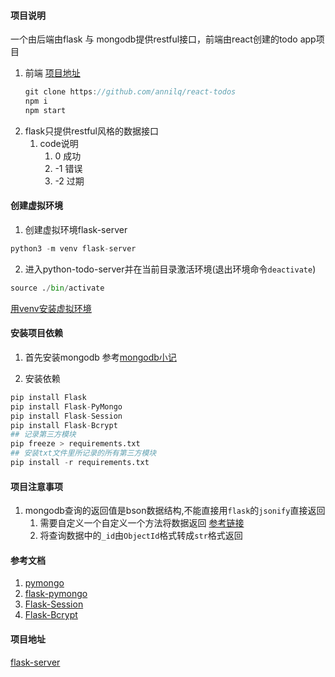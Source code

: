 #### 项目说明
一个由后端由flask 与 mongodb提供restful接口，前端由react创建的todo app项目
1. 前端 [项目地址](https://github.com/annilq/react-todos)
    ```javascript
    git clone https://github.com/annilq/react-todos
    npm i
    npm start
    ```
2. flask只提供restful风格的数据接口
    1. code说明
        1. 0 成功
        2. -1 错误
        3. -2 过期 

#### 创建虚拟环境
1. 创建虚拟环境flask-server
```python
python3 -m venv flask-server
```
2. 进入python-todo-server并在当前目录激活环境(退出环境命令<code>deactivate</code>)
```python
source ./bin/activate
```
[用venv安装虚拟环境](https://docs.python.org/3/library/venv.html)

#### 安装项目依赖

1. 首先安装mongodb
参考[mongodb小记](https://annilq.github.io/2016/04/18/mongoDb/)

2. 安装依赖
```python
pip install Flask
pip install Flask-PyMongo
pip install Flask-Session
pip install Flask-Bcrypt
## 记录第三方模块
pip freeze > requirements.txt
## 安装txt文件里所记录的所有第三方模块
pip install -r requirements.txt

```
#### 项目注意事项
1. mongodb查询的返回值是bson数据结构,不能直接用<code>flask</code>的<code>jsonify</code>直接返回
    1. 需要自定义一个自定义一个方法将数据返回 [参考链接](https://github.com/annilq/python/blob/master/others/flask-server/util.py)
    2. 将查询数据中的<code>_id</code>由<code>ObjectId</code>格式转成<code>str</code>格式返回
#### 参考文档
1. [pymongo](http://api.mongodb.com/python/current/tutorial.html)
2. [flask-pymongo](http://flask-pymongo.readthedocs.io/en/latest/#flask_pymongo.PyMongo)
3. [Flask-Session](https://pythonhosted.org/Flask-Session/)
4. [Flask-Bcrypt](http://flask-bcrypt.readthedocs.io/en/latest/)

#### 项目地址
[flask-server](https://github.com/annilq/python/tree/master/others/flask-server)
